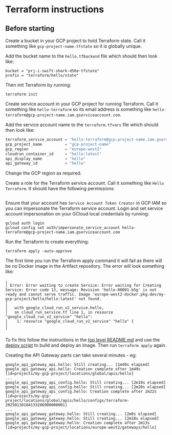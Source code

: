 # Terraform instructions

## Before starting

Create a bucket in your GCP project to hold Terraform state.  Call it something like `gcp-project-name-tfstate` so it is globally unique.

Add the bucket name to the `hello.tfbackend` file which should then look like:
```
bucket = "prj-i-swift-shark-d56e-tfstate"
prefix = "terraform/hello/state"
```

Then init Terraform by running:
```shell
terraform init
```

Create service account in your GCP project for running Terraform.  Call it something like `hello-terraform` so its email address is something like `hello-terraform@gcp-project-name.iam.gserviceaccount.com`.

Add the service account name to the `terraform.tfvars` file which should then look like:
```terraform
terraform_service_account = "hello-terraform@gcp-project-name.iam.gserviceaccount.com"
gcp_project_name          = "gcp-project-name"
gcp_region                = "europe-west2"
cloudrun_container_id     = "hello:latest"
api_display_name          = "hello"
api_gateway_id            = "hello"
```
Change the GCP region as required.

Create a role for the Terraform service account.  Call it something like `Hello Terraform`.  It should have the following permissions:
```
```

Ensure that your account has `Service Account Token Creator` in GCP IAM so you can impersonate the Terraform service account.
Login and set service account impersonation on your GCloud local credentials by running:
```shell
gcloud auth login
gcloud config set auth/impersonate_service_account hello-terraform@gcp-project-name.iam.gserviceaccount.com
```

Run the Terraform to create everything:
```shell
terraform apply -auto-approve
```

The first time you run the Terraform apply command it will fail as there will be no Docker image in the Artifact repository.  The error will look something like:
```
╷
│ Error: Error waiting to create Service: Error waiting for Creating Service: Error code 13, message: Revision 'hello-00001-b5g' is not ready and cannot serve traffic. Image 'europe-west2-docker.pkg.dev/my-gcp-project/hello/hello:latest' not found.
│
│   with google_cloud_run_v2_service.hello,
│   on cloud_run_service.tf line 1, in resource "google_cloud_run_v2_service" "hello":
│    1: resource "google_cloud_run_v2_service" "hello" {
│
╵
```

To fix this follow the instructions in the [top level README.md](../README.md) and use the [deploy script](../buildAndDeployDockerImage.sh) to build and deploy an image.  Then run `terraform apply` again.

Creating the API Gateway parts can take several minutes - eg:

```
google_api_gateway_api.hello: Still creating... [1m40s elapsed]
google_api_gateway_api.hello: Creation complete after 1m49s [id=projects/my-gcp-project/locations/global/apis/hello]
...
google_api_gateway_api_config.hello: Still creating... [2m10s elapsed]
google_api_gateway_api_config.hello: Still creating... [2m20s elapsed]
google_api_gateway_api_config.hello: Creation complete after 2m22s [id=projects/my-gcp-project/locations/global/apis/hello/configs/terraform-20250110184133286900000001]
...
google_api_gateway_gateway.hello: Still creating... [2m0s elapsed]
google_api_gateway_gateway.hello: Still creating... [2m10s elapsed]
google_api_gateway_gateway.hello: Creation complete after 2m13s [id=projects/my-gcp-project/locations/europe-west2/gateways/hello]
```

